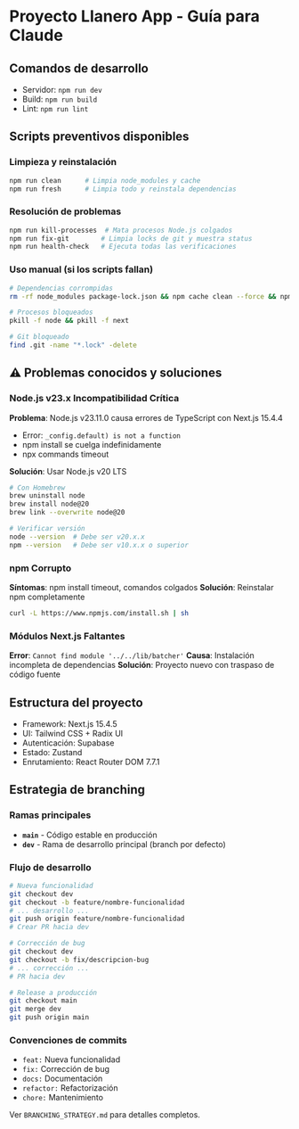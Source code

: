 # Proyecto Llanero App - Guía para Claude

## Comandos de desarrollo
- Servidor: `npm run dev`
- Build: `npm run build` 
- Lint: `npm run lint`

## Scripts preventivos disponibles

### Limpieza y reinstalación
```bash
npm run clean      # Limpia node_modules y cache
npm run fresh      # Limpia todo y reinstala dependencias
```

### Resolución de problemas
```bash
npm run kill-processes  # Mata procesos Node.js colgados
npm run fix-git        # Limpia locks de git y muestra status
npm run health-check   # Ejecuta todas las verificaciones
```

### Uso manual (si los scripts fallan)
```bash
# Dependencias corrompidas
rm -rf node_modules package-lock.json && npm cache clean --force && npm install

# Procesos bloqueados  
pkill -f node && pkill -f next

# Git bloqueado
find .git -name "*.lock" -delete
```

## ⚠️ Problemas conocidos y soluciones

### Node.js v23.x Incompatibilidad Crítica
**Problema**: Node.js v23.11.0 causa errores de TypeScript con Next.js 15.4.4
- Error: `_config.default) is not a function`
- npm install se cuelga indefinidamente
- npx commands timeout

**Solución**: Usar Node.js v20 LTS
```bash
# Con Homebrew
brew uninstall node
brew install node@20
brew link --overwrite node@20

# Verificar versión
node --version  # Debe ser v20.x.x
npm --version   # Debe ser v10.x.x o superior
```

### npm Corrupto
**Síntomas**: npm install timeout, comandos colgados
**Solución**: Reinstalar npm completamente
```bash
curl -L https://www.npmjs.com/install.sh | sh
```

### Módulos Next.js Faltantes
**Error**: `Cannot find module '../../lib/batcher'`
**Causa**: Instalación incompleta de dependencias
**Solución**: Proyecto nuevo con traspaso de código fuente

## Estructura del proyecto
- Framework: Next.js 15.4.5
- UI: Tailwind CSS + Radix UI
- Autenticación: Supabase
- Estado: Zustand
- Enrutamiento: React Router DOM 7.7.1

## Estrategia de branching

### Ramas principales
- **`main`** - Código estable en producción
- **`dev`** - Rama de desarrollo principal (branch por defecto)

### Flujo de desarrollo
```bash
# Nueva funcionalidad
git checkout dev
git checkout -b feature/nombre-funcionalidad
# ... desarrollo ...
git push origin feature/nombre-funcionalidad
# Crear PR hacia dev

# Corrección de bug
git checkout dev
git checkout -b fix/descripcion-bug
# ... corrección ...
# PR hacia dev

# Release a producción
git checkout main
git merge dev
git push origin main
```

### Convenciones de commits
- `feat:` Nueva funcionalidad
- `fix:` Corrección de bug
- `docs:` Documentación
- `refactor:` Refactorización
- `chore:` Mantenimiento

Ver `BRANCHING_STRATEGY.md` para detalles completos.